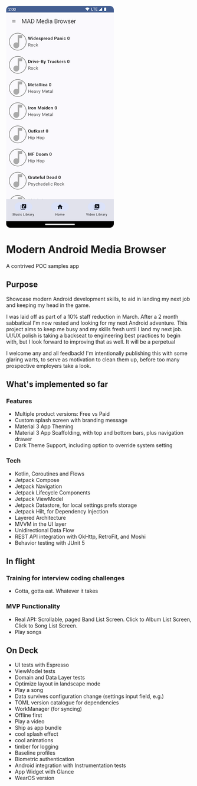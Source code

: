 ![Band List Screen](docs/images/BandListScreenNew.png)


# Modern Android Media Browser
A contrived POC samples app

## Purpose
Showcase modern Android development skills, to aid in landing my next job and keeping my head in the game.

I was laid off as part of a 10% staff reduction in March. After a 2 month sabbatical I'm now rested and looking for my next Android adventure.
This project aims to keep me busy and my skills fresh until I land my next job. UI/UX polish is taking a backseat to engineering best practices to 
begin with, but I look forward to improving that as well. It will be a perpetual 

I welcome any and all feedback! I'm intentionally publishing this with some glaring warts, to serve as motivation to clean them up, before
too many prospective employers take a look. 

## What's implemented so far
### Features
- Multiple product versions: Free vs Paid
- Custom splash screen with branding message
- Material 3 App Theming
- Material 3 App Scaffolding, with top and bottom bars, plus navigation drawer
- Dark Theme Support, including option to override system setting

### Tech
- Kotlin, Coroutines and Flows 
- Jetpack Compose
- Jetpack Navigation
- Jetpack Lifecycle Components
- Jetpack ViewModel
- Jetpack Datastore, for local settings prefs storage
- Jetpack Hilt, for Dependency Injection
- Layered Architecture
- MVVM in the UI layer
- Unidirectional Data Flow
- REST API integration with OkHttp, RetroFit, and Moshi
- Behavior testing with JUnit 5

## In flight
### Training for interview coding challenges
- Gotta, gotta eat. Whatever it takes

### MVP Functionality
- Real API: Scrollable, paged Band List Screen. Click to Album List Screen, Click to Song List Screen.
- Play songs

## On Deck
- UI tests with Espresso
- ViewModel tests
- Domain and Data Layer tests
- Optimize layout in landscape mode
- Play a song
- Data survives configuration change (settings input field, e.g.)
- TOML version catalogue for dependencies
- WorkManager (for syncing)
- Offline first
- Play a video
- Ship as app bundle
- cool splash effect
- cool animations
- timber for logging
- Baseline profiles
- Biometric authentication
- Android integration with Instrumentation tests
- App Widget with Glance
- WearOS version
